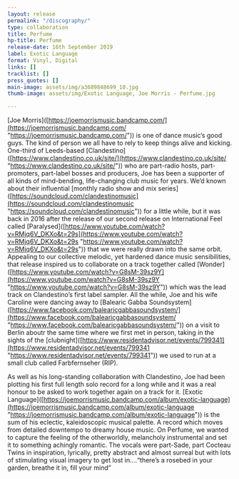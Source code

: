 ```yaml
---
layout: release
permalink: "/discography/"
type: collaboration
title: Perfume
hp-title: Perfume
release-date: 16th September 2019
label: Exotic Language
format: Vinyl, Digital
links: []
tracklist: []
press_quotes: []
main-image: assets/img/a3689848699_10.jpg
thumb-image: assets/img/Exotic Language, Joe Morris - Perfume.jpg

---
```

\[Joe Morris\]([https://joemorrismusic.bandcamp.com/](https://joemorrismusic.bandcamp.com/ "https://joemorrismusic.bandcamp.com/")) is one of dance music’s good guys. The kind of person we all have to rely to keep things alive and kicking. One-third of Leeds-based \[Clandestino\]([https://www.clandestino.co.uk/site/](https://www.clandestino.co.uk/site/ "https://www.clandestino.co.uk/site/")) who are part-radio hosts, part-promoters, part-label bosses and producers, Joe has been a supporter of all kinds of mind-bending, life-changing club music for years. We’d known about their influential \[monthly radio show and mix series\]([https://soundcloud.com/clandestinomusic](https://soundcloud.com/clandestinomusic "https://soundcloud.com/clandestinomusic")) for a little while, but it was back in 2016 after the release of our second release on International Feel called \[Paralysed\]([https://www.youtube.com/watch?v=RMjq6V_DKXo&t=29s](https://www.youtube.com/watch?v=RMjq6V_DKXo&t=29s "https://www.youtube.com/watch?v=RMjq6V_DKXo&t=29s")) that we were really drawn into the same orbit. Appealing to our collective melodic, yet hardened dance music sensibilities, that release inspired us to collaborate on a track together called \[Wonder\]([https://www.youtube.com/watch?v=G8sM-39sz9Y](https://www.youtube.com/watch?v=G8sM-39sz9Y "https://www.youtube.com/watch?v=G8sM-39sz9Y")) which was the lead track on Clandestino’s first label sampler. All the while, Joe and his wife Caroline were dancing away to \[Balearic Gabba Soundsystem\]([https://www.facebook.com/balearicgabbasoundsystem/](https://www.facebook.com/balearicgabbasoundsystem/ "https://www.facebook.com/balearicgabbasoundsystem/")) on a visit to Berlin aboutr the same time where we first met in person, taking in the sights of the \[clubnight\]([https://www.residentadvisor.net/events/799341](https://www.residentadvisor.net/events/799341 "https://www.residentadvisor.net/events/799341")) we used to run at a small club called Farbfernseher (RIP).

  
As well as his long-standing collaboration with Clandestino, Joe had been plotting his first full length solo record for a long while and it was a real honour to be asked to work together again on a track for it. \[Exotic Language\]([https://joemorrismusic.bandcamp.com/album/exotic-language](https://joemorrismusic.bandcamp.com/album/exotic-language "https://joemorrismusic.bandcamp.com/album/exotic-language")) is the sum of his eclectic, kaleidoscopic musical palette. A record which moves from detailed downtempo to dreamy house music. On Perfume, we wanted to capture the feeling of the otherworldly, melancholy instrumental and set it to something achingly romantic. The vocals were part-Sade, part Cocteau Twins in inspiration, lyrically, pretty abstract and almost surreal but with lots of stimulating visual imagery to get lost in….“there’s a rosebed in your garden, breathe it in, fill your mind”